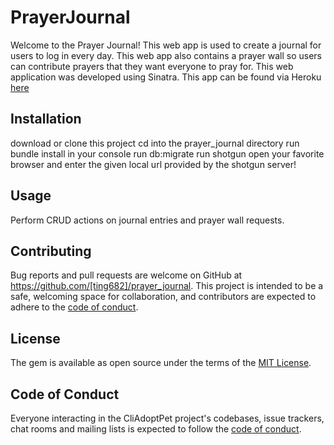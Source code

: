 # PrayerJournal

Welcome to the Prayer Journal! This web app is used to create a journal for users to log in every day. This web app also contains a prayer wall so users can contribute prayers that they want everyone to pray for. This web application was developed using Sinatra. This app can be found via Heroku [here](https://prayerjournals.herokuapp.com/)

## Installation

download or clone this project
cd into the prayer_journal directory
run bundle install in your console
run db:migrate
run shotgun
open your favorite browser and enter the given local url provided by the shotgun server!

## Usage

Perform CRUD actions on journal entries and prayer wall requests. 


## Contributing

Bug reports and pull requests are welcome on GitHub at https://github.com/[ting682]/prayer_journal. This project is intended to be a safe, welcoming space for collaboration, and contributors are expected to adhere to the [code of conduct](https://github.com/[ting682]/prayer_journal/CODE_OF_CONDUCT.md).


## License

The gem is available as open source under the terms of the [MIT License](https://opensource.org/licenses/MIT).

## Code of Conduct

Everyone interacting in the CliAdoptPet project's codebases, issue trackers, chat rooms and mailing lists is expected to follow the [code of conduct](https://github.com/[ting682]/prayer_journal/CODE_OF_CONDUCT.md).

